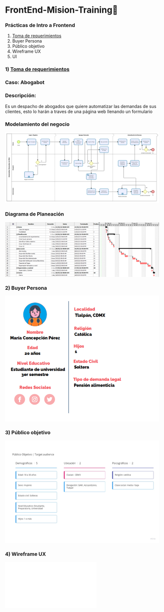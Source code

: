 # FrontEnd-Mision-Training🚀

### Prácticas de Intro a Frontend

1. [Toma de requerimientos](https://github.com/0s4k4/FrontEnd-LaunchX/blob/main/1-INTRO/1.-Requerimientos%20Abogabot.doc)
2. Buyer Persona
3. Público objetivo
4. Wireframe UX
5. UI

### 1) [Toma de requerimientos](https://github.com/0s4k4/FrontEnd-LaunchX/blob/main/1-INTRO/1.-Requerimientos%20Abogabot.doc)

### Caso: Abogabot

### Descripción:

Es un despacho de abogados que quiere automatizar las demandas de sus clientes, esto lo harán a traves de una página web llenando un formulario

### Modelamiento del negocio

![](image/README/1645340728553.png)

### Diagrama de Planeación

![](image/README/1645340797031.png)

### 2) Buyer Persona

![](image/buyer_persona.png)

### 3) Público objetivo

![](image/Target_Audience.jpg)

### 4) Wireframe UX
![](UX.pdf)